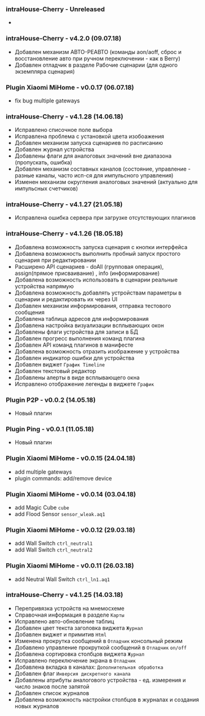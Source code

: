### intraHouse-Cherry - Unreleased
*

### intraHouse-Cherry - v4.2.0 (09.07.18)
* Добавлен механизм АВТО-РЕАВТО (команды aon/aoff, сброс и восстановление авто при ручном переключении - как в Berry)
* Добавлен отладчик в разделе Рабочие сценарии (для одного экземпляра сценария)

### Plugin Xiaomi MiHome - v0.0.17 (06.07.18)
* fix bug multiple gateways

### intraHouse-Cherry - v4.1.28 (14.06.18)
* Исправлено списочное поле выбора
* Исправлена проблема с установкой цвета изобоажения
* Добавлен механизм запуска сценариев по расписанию
* Добавлен журнал устройства 
* Добавлены флаги для аналоговых значений вне диапазона (пропускать, ошибка)
* Добавлен механизм составных каналов (состояние, управление - разные каналы, часто исп-ся для импульсного управления)
* Изменен механизм округления аналоговых значений (актуально для импульсных счетчиков)

### intraHouse-Cherry - v4.1.27 (21.05.18)
* Исправлена ошибка сервера при загрузке отсутствующих плагинов

### intraHouse-Cherry - v4.1.26 (18.05.18)
* Добавлена возможность запуска сценария с кнопки интерфейса
* Добавлена возможность выполнить пробный запуск простого сценария при редактировании 
* Расширено API сценариев - doAll (групповая операция), assign(прямое присваивание) , info (информирование)
* Добавлена возможность использовать в сценарии реальные устройства напрямую
* Добавлена возможность добавлять устройствам параметры в сценарии и редактировать их через UI  
* Добавлен механизм информирования, отправка тестового сообщения 
* Добавлена таблица адресов для информирования
* Добавлена настройка визуализации всплывающих окон
* Добавлены флаги устройства для записи в БД 
* Добавлен прогресс выполнения команд плагина
* Добавлен API команд плагинов в манифесте
* Добавлена возможность отразить изображение у устройства
* Добавлен индикатор ошибки для устройства
* Добавлен виджет `График Timeline`
* Добавлен текстовый редактор
* Добавлены алерты в виде всплывающего окна
* Исправлено отображение легенды в виджете `График`

### Plugin P2P - v0.0.2 (14.05.18)
* Новый плагин

### Plugin Ping - v0.0.1 (11.05.18)
* Новый плагин

### Plugin Xiaomi MiHome - v0.0.15 (24.04.18)
* add multiple gateways
* plugin commands: add/remove device

### Plugin Xiaomi MiHome - v0.0.14 (03.04.18)
* add Magic Cube `cube`
* add Flood Sensor `sensor_wleak.aq1`

### Plugin Xiaomi MiHome - v0.0.12 (29.03.18)
* add Wall Switch `ctrl_neutral1`
* add Wall Switch `ctrl_neutral2`

### Plugin Xiaomi MiHome - v0.0.11 (26.03.18)
* add Neutral Wall Switch `ctrl_ln1.aq1`

### intraHouse-Cherry - v4.1.25 (14.03.18)

* Перепривязка устройств на мнемосхеме
* Справочная информация в разделе `Карты`
* Исправлено авто-обновление таблиц
* Добавлен цвет текста заголовка виджета `Журнал`
* Добавлен виджет и примитив `Html`
* Изменена прокрутка сообщений в `Отладчик` консольный режим
* Добавлено управление прокруткой сообщений в `Отладчик` `on/off` 
* Добавлена сортировка столбцов виджета `Журнал`
* Исправлено переключение экрана в `Отладчик`
* Добавлена вкладка в каналах: `Дополнительная обработка`
* Добавлен флаг `Инверсия дискретного канала`
* Добавлены атрибуты аналогового устройства - ед. измерения и число знаков после запятой
* Добавлен список журналов
* Добавлена возможность настройки столбцов в журналах и создания новых журналов

